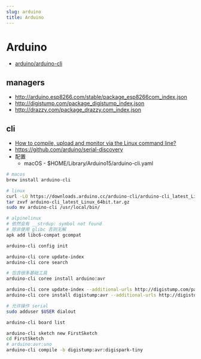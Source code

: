 ```yaml
---
slug: arduino
title: Arduino
---
```


# Arduino

* [arduino/arduino-cli](https://github.com/arduino/arduino-cli)

## managers
* http://arduino.esp8266.com/stable/package_esp8266com_index.json
* http://digistump.com/package_digistump_index.json
* http://drazzy.com/package_drazzy.com_index.json

## cli
* [How to compile, upload and monitor via the Linux command line?](https://arduino.stackexchange.com/questions/15893)
* https://github.com/arduino/serial-discovery
* 配置
  * macOS - $HOME/Library/Arduino15/arduino-cli.yaml
```bash
# macos
brew install arduino-cli

# linux
curl -LO https://downloads.arduino.cc/arduino-cli/arduino-cli_latest_Linux_64bit.tar.gz
tar zxvf arduino-cli_latest_Linux_64bit.tar.gz
sudo mv arduino-cli /usr/local/bin/

# alpinelinux
# 依然会有 __strdup: symbol not found
# 除非使用 glibc 否则无解
apk add libc6-compat gcompat

arduino-cli config init

arduino-cli core update-index
arduino-cli core search

# 包含很多基础工具
arduino-cli coree install arduino:avr

arduino-cli core update-index --additional-urls http://digistump.com/package_digistump_index.json
arduino-cli core install digistump:avr --additional-urls http://digistump.com/package_digistump_index.json

# 允许操作 serial
sudo adduser $USER dialout

arduino-cli board list

arduino-cli sketch new FirstSketch
cd FirstSketch
# arduino:avr:uno
arduino-cli compile -b digistump:avr:digispark-tiny
```
